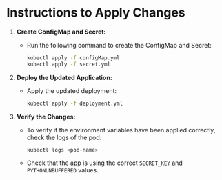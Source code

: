 # Instructions to Apply Changes

1. **Create ConfigMap and Secret:**
   - Run the following command to create the ConfigMap and Secret:
   
     ```bash
     kubectl apply -f configMap.yml
     kubectl apply -f secret.yml
     ```

2. **Deploy the Updated Application:**
   - Apply the updated deployment:

     ```bash
     kubectl apply -f deployment.yml
     ```

3. **Verify the Changes:**
   - To verify if the environment variables have been applied correctly, check the logs of the pod:

     ```bash
     kubectl logs <pod-name>
     ```

   - Check that the app is using the correct `SECRET_KEY` and `PYTHONUNBUFFERED` values.
